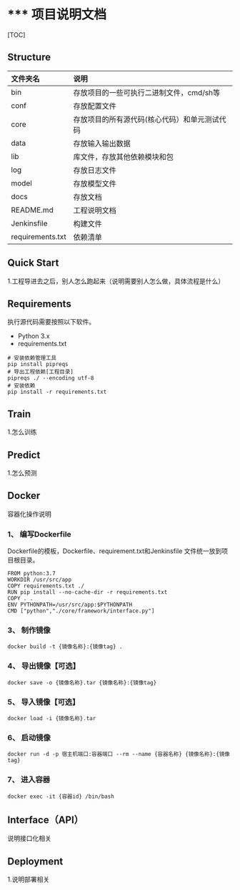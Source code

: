 # *** 项目说明文档

[TOC]

## Structure

| 文件夹名         | 说明                                          |
| :--------------- | :-------------------------------------------- |
| bin              | 存放项目的一些可执行二进制文件，cmd/sh等      |
| conf             | 存放配置文件                                  |
| core             | 存放项目的所有源代码(核心代码）和单元测试代码 |
| data             | 存放输入输出数据                              |
| lib              | 库文件，存放其他依赖模块和包                  |
| log              | 存放日志文件                                  |
| model            | 存放模型文件                                  |
| docs             | 存放文档                                      |
| README.md        | 工程说明文档                                  |
| Jenkinsfile      | 构建文件                                      |
| requirements.txt | 依赖清单                                      |

## Quick Start

1.工程导进去之后，别人怎么跑起来（说明需要别人怎么做，具体流程是什么）

## Requirements

执行源代码需要按照以下软件。

* Python 3.x
* requirements.txt

```shell
# 安装依赖管理工具
pip install pipreqs
# 导出工程依赖[工程目录]
pipreqs ./ --encoding utf-8
# 安装依赖
pip install -r requirements.txt
```

## Train

1.怎么训练

## Predict

1.怎么预测

## Docker

容器化操作说明

###  1、 编写Dockerfile

Dockerfile的模板，Dockerfile、requirement.txt和Jenkinsfile 文件统一放到项目根目录。

```shell
FROM python:3.7
WORKDIR /usr/src/app
COPY requirements.txt ./
RUN pip install --no-cache-dir -r requirements.txt
COPY . .
ENV PYTHONPATH=/usr/src/app:$PYTHONPATH
CMD ["python","./core/framework/interface.py"]
```

### 3、 制作镜像

```shell
docker build -t {镜像名称}:{镜像tag} .
```

### 4、 导出镜像【可选】

```shell
docker save -o {镜像名称}.tar {镜像名称}:{镜像tag}
```

### 5、 导入镜像【可选】

```shell
docker load -i {镜像名称}.tar
```

### 6、 启动镜像

```shell
docker run -d -p 宿主机端口:容器端口 --rm --name {容器名称} {镜像名称}:{镜像tag}
```

### 7、 进入容器

```shell
docker exec -it {容器id} /bin/bash
```

## Interface（API）

说明接口化相关

## Deployment

1.说明部署相关
